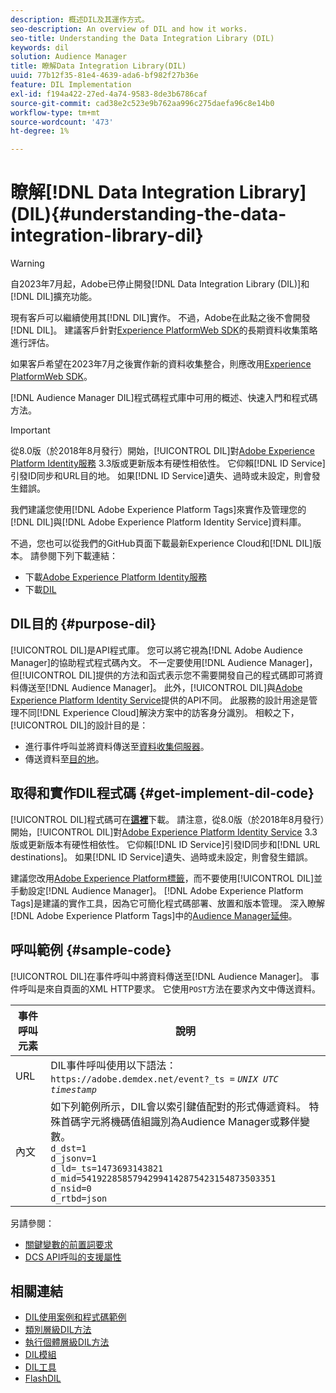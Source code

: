 ```yaml
---
description: 概述DIL及其運作方式。
seo-description: An overview of DIL and how it works.
seo-title: Understanding the Data Integration Library (DIL)
keywords: dil
solution: Audience Manager
title: 瞭解Data Integration Library(DIL)
uuid: 77b12f35-81e4-4639-ada6-bf982f27b36e
feature: DIL Implementation
exl-id: f194a422-27ed-4a74-9583-8de3b6786caf
source-git-commit: cad38e2c523e9b762aa996c275daefa96c8e14b0
workflow-type: tm+mt
source-wordcount: '473'
ht-degree: 1%

---
```


# 瞭解[!DNL Data Integration Library] (DIL){#understanding-the-data-integration-library-dil}

>[!WARNING]
>
>自2023年7月起，Adobe已停止開發[!DNL Data Integration Library (DIL)]和[!DNL DIL]擴充功能。
>
>現有客戶可以繼續使用其[!DNL DIL]實作。 不過，Adobe在此點之後不會開發[!DNL DIL]。 建議客戶針對[Experience PlatformWeb SDK](https://experienceleague.adobe.com/docs/experience-platform/edge/home.html?lang=zh-Hant)的長期資料收集策略進行評估。
>
>如果客戶希望在2023年7月之後實作新的資料收集整合，則應改用[Experience PlatformWeb SDK](https://experienceleague.adobe.com/docs/experience-platform/edge/home.html?lang=zh-Hant)。

[!DNL Audience Manager DIL]程式碼程式庫中可用的概述、快速入門和程式碼方法。

>[!IMPORTANT]
>
>從8.0版（於2018年8月發行）開始，[!UICONTROL DIL]對[Adobe Experience Platform Identity服務](https://experienceleague.adobe.com/docs/id-service/using/home.html?lang=zh-Hant) 3.3版或更新版本有硬性相依性。 它仰賴[!DNL ID Service]引發ID同步和URL目的地。 如果[!DNL ID Service]遺失、過時或未設定，則會發生錯誤。
>
>我們建議您使用[!DNL Adobe Experience Platform Tags]來實作及管理您的[!DNL DIL]與[!DNL Adobe Experience Platform Identity Service]資料庫。

不過，您也可以從我們的GitHub頁面下載最新Experience Cloud和[!DNL DIL]版本。 請參閱下列下載連結：

* 下載[Adobe Experience Platform Identity服務](https://github.com/Adobe-Marketing-Cloud/id-service/releases)
* 下載[DIL](https://github.com/Adobe-Marketing-Cloud/dil/releases)

## DIL目的 {#purpose-dil}

[!UICONTROL DIL]是API程式庫。 您可以將它視為[!DNL Adobe Audience Manager]的協助程式程式碼內文。 不一定要使用[!DNL Audience Manager]，但[!UICONTROL DIL]提供的方法和函式表示您不需要開發自己的程式碼即可將資料傳送至[!DNL Audience Manager]。 此外，[!UICONTROL DIL]與[Adobe Experience Platform Identity Service](https://experienceleague.adobe.com/docs/id-service/using/home.html?lang=zh-Hant)提供的API不同。 此服務的設計用途是管理不同[!DNL Experience Cloud]解決方案中的訪客身分識別。 相較之下，[!UICONTROL DIL]的設計目的是：

* 進行事件呼叫並將資料傳送至[資料收集伺服器](../reference/system-components/components-data-collection.md)。
* 傳送資料至[目的地](../features/destinations/destinations.md)。

## 取得和實作DIL程式碼 {#get-implement-dil-code}

[!UICONTROL DIL]程式碼可在&#x200B;**[這裡](https://github.com/Adobe-Marketing-Cloud/dil/releases)**&#x200B;下載。 請注意，從8.0版（於2018年8月發行）開始，[!UICONTROL DIL]對[Adobe Experience Platform Identity Service](https://experienceleague.adobe.com/docs/id-service/using/home.html?lang=zh-Hant) 3.3版或更新版本有硬性相依性。 它仰賴[!DNL ID Service]引發ID同步和[!DNL URL destinations]。 如果[!DNL ID Service]遺失、過時或未設定，則會發生錯誤。

建議您改用[Adobe Experience Platform標籤](https://experienceleague.adobe.com/docs/experience-platform/tags/home.html?lang=zh-Hant)，而不要使用[!UICONTROL DIL]並手動設定[!DNL Audience Manager]。 [!DNL Adobe Experience Platform Tags]是建議的實作工具，因為它可簡化程式碼部署、放置和版本管理。 深入瞭解[!DNL Adobe Experience Platform Tags]中的[Audience Manager延伸](https://experienceleague.adobe.com/docs/experience-platform/tags/extensions/adobe/audience-manager/overview.html?lang=zh-Hant)。

## 呼叫範例 {#sample-code}

[!UICONTROL DIL]在事件呼叫中將資料傳送至[!DNL Audience Manager]。 事件呼叫是來自頁面的XML HTTP要求。 它使用`POST`方法在要求內文中傳送資料。

| 事件呼叫元素 | 說明 |
|--- |--- |
| URL | DIL事件呼叫使用以下語法： `https://adobe.demdex.net/event?_ts =` *`UNIX UTC timestamp`* |
| 內文 | 如下列範例所示，DIL會以索引鍵值配對的形式傳遞資料。 特殊首碼字元將機碼值組識別為Audience Manager或夥伴變數。<br>`d_dst=1`<br>`d_jsonv=1`<br>`d_ld=_ts=1473693143821`<br>`d_mid=54192285857942994142875423154873503351`<br>`d_nsid=0`<br>`d_rtbd=json`<br> |

另請參閱：
* [關鍵變數的前置詞要求](../features/traits/trait-variable-prefixes.md)
* [DCS API呼叫的支援屬性](../api/dcs-intro/dcs-api-reference/dcs-keys.md)

## 相關連結

* [DIL使用案例和程式碼範例](/help/using/dil/dil-use-cases.md)
* [類別層級DIL方法](/help/using/dil/dil-class-overview/dil-start.md)
* [執行個體層級DIL方法](/help/using/dil/dil-instance-methods.md)
* [DIL模組](/help/using/dil/dil-modules.md)
* [DIL工具](/help/using/dil/dil-tools.md)
* [FlashDIL](/help/using/dil/dil-flash.md)
